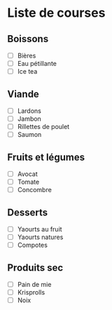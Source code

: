 # Liste de courses
## Boissons
- [ ] Bières
- [ ] Eau pétillante
- [ ] Ice tea

## Viande
- [ ] Lardons
- [ ] Jambon
- [ ] Rillettes de poulet
- [ ] Saumon

## Fruits et légumes
- [ ] Avocat
- [ ] Tomate
- [ ] Concombre 

## Desserts
- [ ] Yaourts au fruit
- [ ] Yaourts natures
- [ ] Compotes

## Produits sec
- [ ] Pain de mie
- [ ] Krisprolls
- [ ] Noix